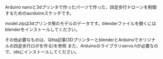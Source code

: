 Arduino nanoと3dプリンタで作ったパーツで作った、四足歩行ドローンを制御するためのaurduinoスケッチです。

model.zipは3dプリンタ用のモデルのデータです。blenderファイルを開くにはblenderをインストールしてください。

その他必要なものは、Qitta記事(3DプリンターとblenderとArduinoでオリジナルの四足歩行ロボを作る)を参照
また、Arduinoのライブラリservo.hが必要なので、ideにインストールしてください。
